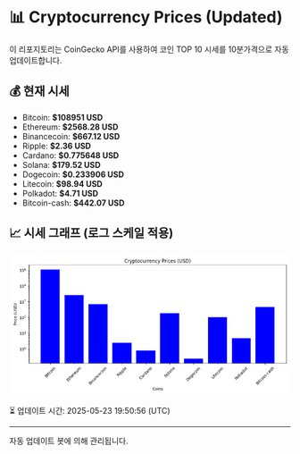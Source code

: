 
# 📊 Cryptocurrency Prices (Updated)

이 리포지토리는 CoinGecko API를 사용하여 코인 TOP 10 시세를 10분가격으로 자동 업데이트합니다.

## 💰 현재 시세
- Bitcoin: **$108951 USD**
- Ethereum: **$2568.28 USD**
- Binancecoin: **$667.12 USD**
- Ripple: **$2.36 USD**
- Cardano: **$0.775648 USD**
- Solana: **$179.52 USD**
- Dogecoin: **$0.233906 USD**
- Litecoin: **$98.94 USD**
- Polkadot: **$4.71 USD**
- Bitcoin-cash: **$442.07 USD**

## 📈 시세 그래프 (로그 스케일 적용)
![Crypto Prices](crypto_prices.png)

⏳ 업데이트 시간: 2025-05-23 19:50:56 (UTC)

---
자동 업데이트 봇에 의해 관리됩니다.
